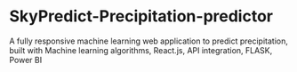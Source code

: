 # SkyPredict-Precipitation-predictor
A fully responsive machine learning web application to predict precipitation, built with Machine learning algorithms, React.js, API integration, FLASK, Power BI
